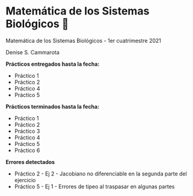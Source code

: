 # Matemática de los Sistemas Biológicos :rainbow:

Matemática de los Sistemas Biológicos - 1er cuatrimestre 2021

Denise S. Cammarota


**Prácticos entregados hasta la fecha:**
- Práctico 1
- Práctico 2
- Práctico 4
- Práctico 5

**Prácticos terminados hasta la fecha:**
- Práctico 1
- Práctico 2
- Práctico 3
- Práctico 4
- Práctico 5
- Práctico 6

**Errores detectados**
- Práctico 2 - Ej 2 - Jacobiano no diferenciable en la segunda parte del ejercicio 
- Práctico 5 - Ej 1 - Errores de tipeo al traspasar en algunas partes
